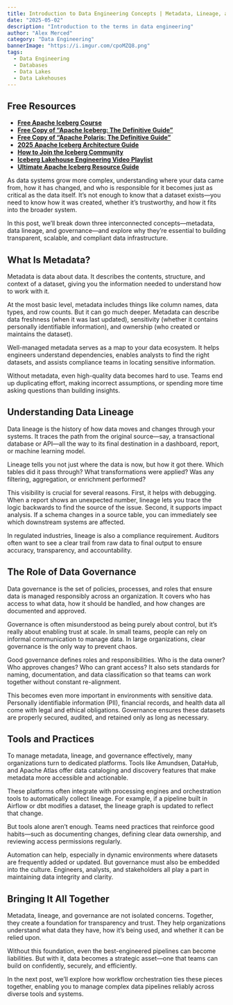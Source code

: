 ```yaml
---
title: Introduction to Data Engineering Concepts | Metadata, Lineage, and Governance
date: "2025-05-02"
description: "Introduction to the terms in data engineering"
author: "Alex Merced"
category: "Data Engineering"
bannerImage: "https://i.imgur.com/cpoMZQ8.png"
tags:
  - Data Engineering
  - Databases
  - Data Lakes
  - Data Lakehouses
---
```


## Free Resources  
- **[Free Apache Iceberg Course](https://hello.dremio.com/webcast-an-apache-iceberg-lakehouse-crash-course-reg.html?utm_source=ev_external_blog&utm_medium=influencer&utm_campaign=intro_to_de&utm_content=alexmerced&utm_term=external_blog)**  
- **[Free Copy of “Apache Iceberg: The Definitive Guide”](https://hello.dremio.com/wp-apache-iceberg-the-definitive-guide-reg.html?utm_source=ev_external_blog&utm_medium=influencer&utm_campaign=intro_to_de&utm_content=alexmerced&utm_term=external_blog)**  
- **[Free Copy of “Apache Polaris: The Definitive Guide”](https://hello.dremio.com/wp-apache-polaris-guide-reg.html?utm_source=ev_external_blog&utm_medium=influencer&utm_campaign=intro_to_de&utm_content=alexmerced&utm_term=external_blog)**  
- **[2025 Apache Iceberg Architecture Guide](https://medium.com/data-engineering-with-dremio/2025-guide-to-architecting-an-iceberg-lakehouse-9b19ed42c9de)**  
- **[How to Join the Iceberg Community](https://medium.alexmerced.blog/guide-to-finding-apache-iceberg-events-near-you-and-being-part-of-the-greater-iceberg-community-0c38ae785ddb)**  
- **[Iceberg Lakehouse Engineering Video Playlist](https://youtube.com/playlist?list=PLsLAVBjQJO0p0Yq1fLkoHvt2lEJj5pcYe&si=WTSnqjXZv6Glkc3y)**  
- **[Ultimate Apache Iceberg Resource Guide](https://medium.com/data-engineering-with-dremio/ultimate-directory-of-apache-iceberg-resources-e3e02efac62e)** 

As data systems grow more complex, understanding where your data came from, how it has changed, and who is responsible for it becomes just as critical as the data itself. It’s not enough to know that a dataset exists—you need to know how it was created, whether it’s trustworthy, and how it fits into the broader system.

In this post, we’ll break down three interconnected concepts—metadata, data lineage, and governance—and explore why they’re essential to building transparent, scalable, and compliant data infrastructure.

## What Is Metadata?

Metadata is data about data. It describes the contents, structure, and context of a dataset, giving you the information needed to understand how to work with it.

At the most basic level, metadata includes things like column names, data types, and row counts. But it can go much deeper. Metadata can describe data freshness (when it was last updated), sensitivity (whether it contains personally identifiable information), and ownership (who created or maintains the dataset).

Well-managed metadata serves as a map to your data ecosystem. It helps engineers understand dependencies, enables analysts to find the right datasets, and assists compliance teams in locating sensitive information.

Without metadata, even high-quality data becomes hard to use. Teams end up duplicating effort, making incorrect assumptions, or spending more time asking questions than building insights.

## Understanding Data Lineage

Data lineage is the history of how data moves and changes through your systems. It traces the path from the original source—say, a transactional database or API—all the way to its final destination in a dashboard, report, or machine learning model.

Lineage tells you not just where the data is now, but how it got there. Which tables did it pass through? What transformations were applied? Was any filtering, aggregation, or enrichment performed?

This visibility is crucial for several reasons. First, it helps with debugging. When a report shows an unexpected number, lineage lets you trace the logic backwards to find the source of the issue. Second, it supports impact analysis. If a schema changes in a source table, you can immediately see which downstream systems are affected.

In regulated industries, lineage is also a compliance requirement. Auditors often want to see a clear trail from raw data to final output to ensure accuracy, transparency, and accountability.

## The Role of Data Governance

Data governance is the set of policies, processes, and roles that ensure data is managed responsibly across an organization. It covers who has access to what data, how it should be handled, and how changes are documented and approved.

Governance is often misunderstood as being purely about control, but it’s really about enabling trust at scale. In small teams, people can rely on informal communication to manage data. In large organizations, clear governance is the only way to prevent chaos.

Good governance defines roles and responsibilities. Who is the data owner? Who approves changes? Who can grant access? It also sets standards for naming, documentation, and data classification so that teams can work together without constant re-alignment.

This becomes even more important in environments with sensitive data. Personally identifiable information (PII), financial records, and health data all come with legal and ethical obligations. Governance ensures these datasets are properly secured, audited, and retained only as long as necessary.

## Tools and Practices

To manage metadata, lineage, and governance effectively, many organizations turn to dedicated platforms. Tools like Amundsen, DataHub, and Apache Atlas offer data cataloging and discovery features that make metadata more accessible and actionable.

These platforms often integrate with processing engines and orchestration tools to automatically collect lineage. For example, if a pipeline built in Airflow or dbt modifies a dataset, the lineage graph is updated to reflect that change.

But tools alone aren’t enough. Teams need practices that reinforce good habits—such as documenting changes, defining clear data ownership, and reviewing access permissions regularly.

Automation can help, especially in dynamic environments where datasets are frequently added or updated. But governance must also be embedded into the culture. Engineers, analysts, and stakeholders all play a part in maintaining data integrity and clarity.

## Bringing It All Together

Metadata, lineage, and governance are not isolated concerns. Together, they create a foundation for transparency and trust. They help organizations understand what data they have, how it’s being used, and whether it can be relied upon.

Without this foundation, even the best-engineered pipelines can become liabilities. But with it, data becomes a strategic asset—one that teams can build on confidently, securely, and efficiently.

In the next post, we’ll explore how workflow orchestration ties these pieces together, enabling you to manage complex data pipelines reliably across diverse tools and systems.
